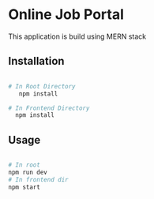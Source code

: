 # Online Job Portal

This application is build using MERN stack

## Installation

```bash

# In Root Directory
   npm install

# In Frontend Directory
  npm install

```

## Usage

```bash

# In root
npm run dev
# In frontend dir
npm start

```
